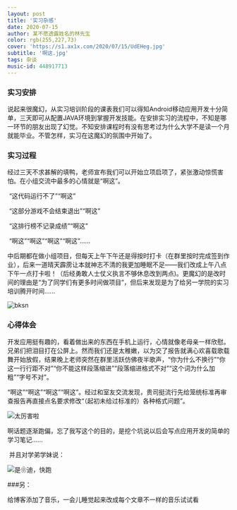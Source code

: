```yaml
---
layout: post
title: '实习杂感'
date: 2020-07-15
author: 某不愿透露姓名的林先生
color: rgb(255,227,73)
cover: 'https://s1.ax1x.com/2020/07/15/UdEHeg.jpg'
subtitle: '啊这.jpg'
tags: 杂谈
music-id: 448917713
---
```


### 实习安排

​		说起来很魔幻，从实习培训阶段的课表我们可以得知Android移动应用开发十分简单，三天即可从配置JAVA环境到掌握开发技能。在安排实习的流程中，不知是哪一环节的朋友出现了幻觉。不知安排课程时有没有思考过为什么大学不是读一个月就能毕业。不管怎样，实习在这魔幻的氛围中开始了。

### 实习过程

​		经过三天不求甚解的填鸭，老师宣布我们可以开始立项启项了，紧张激动惊慌害怕。在小组交流中最多的心情就是“啊这”。

​		“这代码运行不了”“啊这”

​		“这部分游戏不会结束退出”“啊这”

​		“这排行榜不记录成绩”“啊这”

​		“啊这”“啊这”“啊这”“啊这”......

​		中后期都在做小组项目，但每天上午下午还是得按时打卡（在群里按时完成签到作业），后来一道晴天霹雳让本就神志不清的我更加睡眠不足——我们改成上午八点下午一点打卡啦！（后经勇敢人士仗义执言不够休息改到两点)。更魔幻的是改时间的理由是“为了同学们有更多时间做项目”，但后来发现是为了给另一学院的实习培训腾开时间......

![bksn](https://lh3.googleusercontent.com/proxy/ZFP3hctc9PPgopA5dPdr36k6Ag9zWZ_CxsrffyAMyPIPnpAg81S_Md7IRPBB2bAZbsXHggINdvkpHlYYxIeX82z4ujA64b9HH8RlcL9xLcguwejoqnVfPA)

### 心得体会

​		开发应用挺有趣的，看着做出来的东西在手机上运行，心情就像老母亲一样欣慰。兄弟们把泪目打在公屏上。然而我们还是太稚嫩，以为交了报告就满心欢喜载歌载舞开始放假，结果晚上老师突然在群里活跃仿佛夜半歌声，“你为什么不换行”“你这一行行距不对”“你不能这样段落缩进”“段落缩进格式不对”“这个词为什么加粗”“字号不对”。

​		“啊这”“啊这”“啊这”“啊这”。经过和室友交流发现，贵司挺流行先给笼统标准再审查报告再直接点名要求修改“（起初未给过标准的）各种格式问题”。

![太厉害啦](https://s1.ax1x.com/2020/07/15/Ud9Kc4.jpg)

​		啊话题逐渐跑偏，忘了我写这个的目的，是挖个坑说以后会写点应用开发的简单的学习笔记......

​		并且对学弟学妹说：

![是❀迪，快跑](https://s1.ax1x.com/2020/07/15/UdPKm9.jpg)

###另：

给博客添加了音乐，一会儿睡觉起来改成每个文章不一样的音乐试试看
